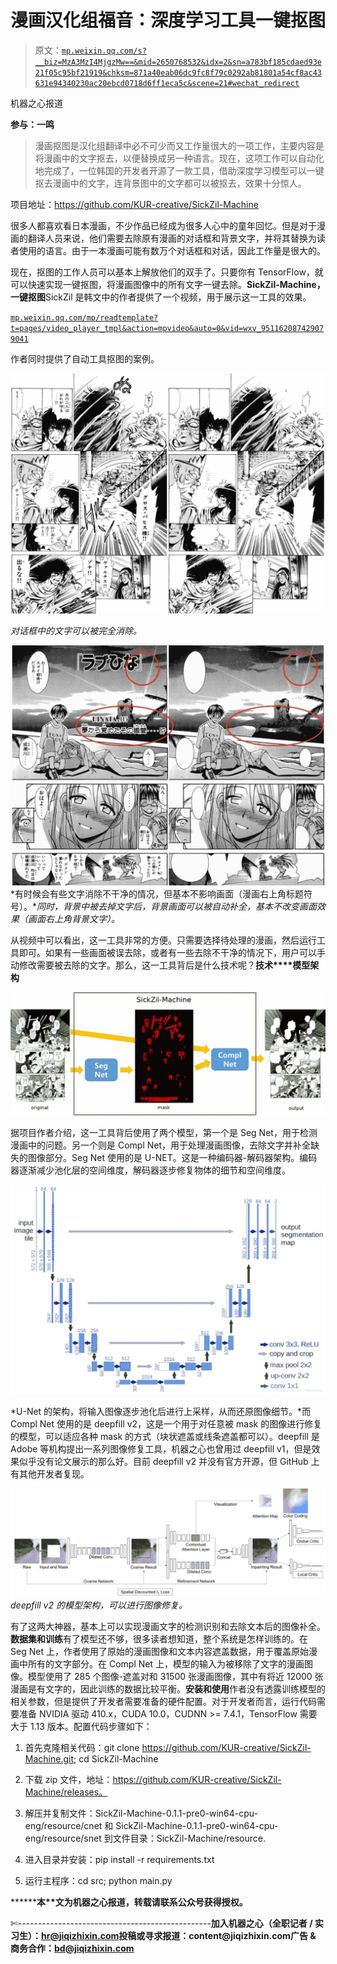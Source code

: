 # 漫画汉化组福音：深度学习工具一键抠图

> 原文：[`mp.weixin.qq.com/s?__biz=MzA3MzI4MjgzMw==&mid=2650768532&idx=2&sn=a783bf185cdaed93e21f05c95bf21919&chksm=871a40eab06dc9fc8f79c0292ab81801a54cf8ac43631e94340230ac20ebcd0718d6ff1eca5c&scene=21#wechat_redirect`](http://mp.weixin.qq.com/s?__biz=MzA3MzI4MjgzMw==&mid=2650768532&idx=2&sn=a783bf185cdaed93e21f05c95bf21919&chksm=871a40eab06dc9fc8f79c0292ab81801a54cf8ac43631e94340230ac20ebcd0718d6ff1eca5c&scene=21#wechat_redirect)

机器之心报道

**参与：一鸣**

> 漫画抠图是汉化组翻译中必不可少而又工作量很大的一项工作，主要内容是将漫画中的文字抠去，以便替换成另一种语言。现在，这项工作可以自动化地完成了，一位韩国的开发者开源了一款工具，借助深度学习模型可以一键抠去漫画中的文字，连背景图中的文字都可以被抠去，效果十分惊人。

项目地址：https://github.com/KUR-creative/SickZil-Machine

很多人都喜欢看日本漫画，不少作品已经成为很多人心中的童年回忆。但是对于漫画的翻译人员来说，他们需要去除原有漫画的对话框和背景文字，并将其替换为读者使用的语言。由于一本漫画可能有数万个对话框和对话，因此工作量是很大的。

现在，抠图的工作人员可以基本上解放他们的双手了。只要你有 TensorFlow，就可以快速实现一键抠图，将漫画图像中的所有文字一键去除。**SickZil-Machine，一键抠图**SickZil 是韩文中的作者提供了一个视频，用于展示这一工具的效果。

[`mp.weixin.qq.com/mp/readtemplate?t=pages/video_player_tmpl&action=mpvideo&auto=0&vid=wxv_951162087429079041`](https://mp.weixin.qq.com/mp/readtemplate?t=pages/video_player_tmpl&action=mpvideo&auto=0&vid=wxv_951162087429079041)

作者同时提供了自动工具抠图的案例。

![](img/cb28563cbad5384ec121c7b877450a65.jpg)

*对话框中的文字可以被完全消除。*

![](img/324fcee9a3c92e3df4009c0052193e68.jpg)*有时候会有些文字消除不干净的情况，但基本不影响画面（漫画右上角标题符号）。**同时，背景中被去掉文字后，背景画面可以被自动补全，基本不改变画面效果（画面右上角背景文字）。*

从视频中可以看出，这一工具非常的方便。只需要选择待处理的漫画，然后运行工具即可。如果有一些画面被误去除，或者有一些去除不干净的情况下，用户可以手动修改需要被去除的文字。那么，这一工具背后是什么技术呢？**技术****模型架构**

![](img/dacf2d957f1309d6aa73d82355c71f50.jpg)

据项目作者介绍，这一工具背后使用了两个模型，第一个是 Seg Net，用于检测漫画中的问题。另一个则是 Compl Net，用于处理漫画图像，去除文字并补全缺失的图像部分。Seg Net 使用的是 U-NET。这是一种编码器-解码器架构。编码器逐渐减少池化层的空间维度，解码器逐步修复物体的细节和空间维度。

![](img/c5b0513ac33e9f7ae74bbd5f58049cb0.jpg)

*U-Net 的架构，将输入图像逐步池化后进行上采样，从而还原图像细节。*而 Compl Net 使用的是 deepfill v2，这是一个用于对任意被 mask 的图像进行修复的模型，可以适应各种 mask 的方式（块状遮盖或线条遮盖都可以）。deepfill 是 Adobe 等机构提出一系列图像修复工具，机器之心也曾用过 deepfill v1，但是效果似乎没有论文展示的那么好。目前 deepfill v2 并没有官方开源，但 GitHub 上有其他开发者复现。

![](img/b46e1b3162d2f560830d3894aea3b55a.jpg)*deepfill v2 的模型架构，可以进行图像修复。*

有了这两大神器，基本上可以实现漫画文字的检测识别和去除文本后的图像补全。**数据集和训练**有了模型还不够，很多读者想知道，整个系统是怎样训练的。在 Seg Net 上，作者使用了原始的漫画图像和文本内容遮盖数据，用于覆盖原始漫画中所有的文字部分。在 Compl Net 上，模型的输入为被移除了文字的漫画图像。模型使用了 285 个图像-遮盖对和 31500 张漫画图像，其中有将近 12000 张漫画是有文字的，因此训练的数据比较平衡。**安装和使用**作者没有透露训练模型的相关参数，但是提供了开发者需要准备的硬件配置。对于开发者而言，运行代码需要准备 NVIDIA 驱动 410.x，CUDA 10.0，CUDNN >= 7.4.1，TensorFlow 需要大于 1.13 版本。配置代码步骤如下：

1.  首先克隆相关代码：git clone https://github.com/KUR-creative/SickZil-Machine.git; cd SickZil-Machine

2.  下载 zip 文件，地址：https://github.com/KUR-creative/SickZil-Machine/releases。

3.  解压并复制文件：SickZil-Machine-0.1.1-pre0-win64-cpu-eng/resource/cnet 和 SickZil-Machine-0.1.1-pre0-win64-cpu-eng/resource/snet 到文件目录：SickZil-Machine/resource.

4.  进入目录并安装：pip install -r requirements.txt

5.  运行主程序：cd src; python main.py

********本****文为机器之心报道，**转载请联系公众号获得授权****。**

✄------------------------------------------------**加入机器之心（全职记者 / 实习生）：hr@jiqizhixin.com****投稿或寻求报道：**content**@jiqizhixin.com****广告 & 商务合作：bd@jiqizhixin.com**